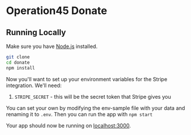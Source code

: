 # Operation45 Donate

## Running Locally

Make sure you have [Node.js](http://nodejs.org/) installed.
```sh
git clone
cd donate
npm install
```

Now you'll want to set up your environment variables for the Stripe integration. We'll need:

1. `STRIPE_SECRET` - this will be the secret token that Stripe gives you

You can set your own by modifying the env-sample file with your data and renaming it to `.env`. Then you can run the app with `npm start`

Your app should now be running on [localhost:3000](http://localhost:3000/).
